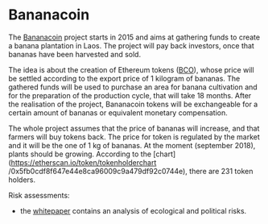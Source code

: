 # Bananacoin

The  [Bananacoin](https://bananacoin.io/) project starts in 2015 and aims at gathering funds to create a banana plantation in Laos.
The project will pay back investors, once that bananas have been harvested and sold. 

The idea is about the creation of  Ethereum tokens ([BCO](https://etherscan.io/token/0x5fb0cdf8f647e44e8ca96009c9a479df92c0744e)), 
whose price will be settled according to the export price of 1 kilogram of bananas. 
The gathered funds will be used to purchase an area for banana cultivation and for the
preparation of the production cycle, that will take 18 months. After the realisation of the project, Bananacoin tokens will be
exchangeable for a certain amount of bananas or equivalent  monetary compensation.

The whole project assumes that the price of bananas will increase, and that farmers will buy tokens back. 
The price for token is regulated by the market and it will be the one of 1 kg of bananas.
At the moment (september 2018), plants should be growing. According to the [chart](https://etherscan.io/token/tokenholderchart
/0x5fb0cdf8f647e44e8ca96009c9a479df92c0744e), there are 231 token holders.


Risk assessments: 
* the [whitepaper](https://bananacoin.io/files/White_Paper_Bananacoin_en.pdf) contains an analysis of ecological and political risks.



